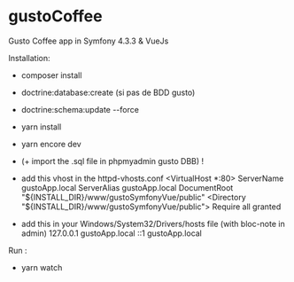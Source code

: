 # gustoCoffee
Gusto Coffee app in Symfony 4.3.3 & VueJs

Installation:
- composer install
- doctrine:database:create (si pas de BDD gusto)
- doctrine:schema:update --force
- yarn install 
- yarn encore dev

- (+ import the .sql file in phpmyadmin gusto DBB) !

- add this vhost in the httpd-vhosts.conf 
<VirtualHost *:80>
    ServerName      gustoApp.local
    ServerAlias     gustoApp.local 
    DocumentRoot "${INSTALL_DIR}/www/gustoSymfonyVue/public"
    <Directory "${INSTALL_DIR}/www/gustoSymfonyVue/public">
        Require all granted
    </Directory>
</VirtualHost>

- add this in your Windows/System32/Drivers/hosts file (with bloc-note in admin)
127.0.0.1 gustoApp.local
::1 gustoApp.local


Run : 
- yarn watch


